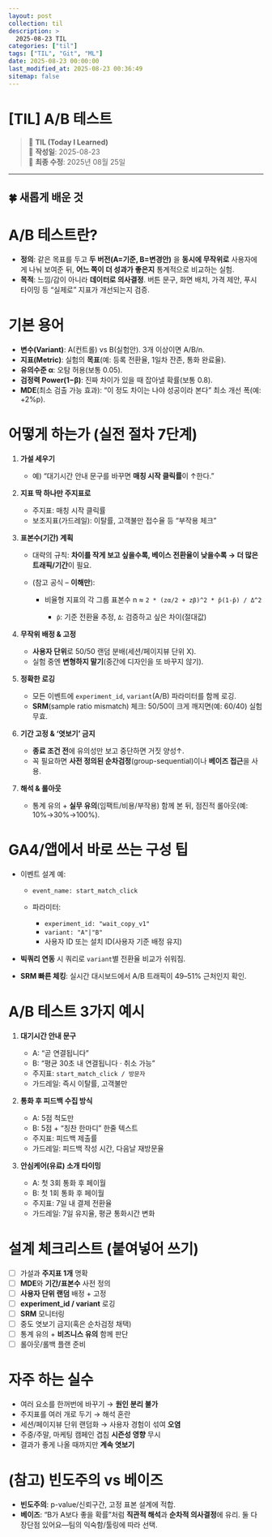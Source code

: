 ```yaml
---
layout: post
collection: til
description: >
  2025-08-23 TIL
categories: ["til"]
tags: ["TIL", "Git", "ML"]
date: 2025-08-23 00:00:00
last_modified_at: 2025-08-23 00:36:49
sitemap: false
---
```


# [TIL] A/B 테스트

> 📝 **TIL (Today I Learned)**  
> 📅 **작성일**: 2025-08-23  
> 🔄 **최종 수정**: 2025년 08월 25일

---

## 🍀 새롭게 배운 것

# A/B 테스트란?

- **정의**: 같은 목표를 두고 **두 버전(A=기준, B=변경안)** 을 **동시에 무작위로** 사용자에게 나눠 보여준 뒤, **어느 쪽이 더 성과가 좋은지** 통계적으로 비교하는 실험.
- **목적**: 느낌/감이 아니라 **데이터로 의사결정**. 버튼 문구, 화면 배치, 가격 제안, 푸시 타이밍 등 “실제로” 지표가 개선되는지 검증.

# 기본 용어

- **변수(Variant)**: A(컨트롤) vs B(실험안). 3개 이상이면 A/B/n.
- **지표(Metric)**: 실험의 **목표**(예: 등록 전환율, 1일차 잔존, 통화 완료율).
- **유의수준 α**: 오탐 허용(보통 0.05).
- **검정력 Power(1−β)**: 진짜 차이가 있을 때 잡아낼 확률(보통 0.8).
- **MDE**(최소 검출 가능 효과): “이 정도 차이는 나야 성공이라 본다” 최소 개선 폭(예: +2%p).

# 어떻게 하는가 (실전 절차 7단계)

1. **가설 세우기**

   - 예) “대기시간 안내 문구를 바꾸면 **매칭 시작 클릭률**이 ↑한다.”

2. **지표 딱 하나만 주지표로**

   - 주지표: 매칭 시작 클릭률
   - 보조지표(가드레일): 이탈률, 고객불만 접수율 등 “부작용 체크”

3. **표본수(기간) 계획**

   - 대략의 규칙: **차이를 작게 보고 싶을수록, 베이스 전환율이 낮을수록 → 더 많은 트래픽/기간**이 필요.
   - (참고 공식 – **이해만**):

     - 비율형 지표의 각 그룹 표본수 n ≈ `2 * (zα/2 + zβ)^2 * p̄(1-p̄) / Δ^2`

       - `p̄`: 기준 전환율 추정, `Δ`: 검증하고 싶은 차이(절대값)

4. **무작위 배정 & 고정**

   - **사용자 단위**로 50/50 랜덤 분배(세션/페이지뷰 단위 X).
   - 실험 중엔 **변형하지 말기**(중간에 디자인을 또 바꾸지 않기).

5. **정확한 로깅**

   - 모든 이벤트에 `experiment_id`, `variant`(A/B) 파라미터를 함께 로깅.
   - **SRM**(sample ratio mismatch) 체크: 50/50이 크게 깨지면(예: 60/40) 실험 무효.

6. **기간 고정 & ‘엿보기’ 금지**

   - **종료 조건 전**에 유의성만 보고 중단하면 거짓 양성↑.
   - 꼭 필요하면 **사전 정의된 순차검정**(group-sequential)이나 **베이즈 접근**을 사용.

7. **해석 & 롤아웃**

   - 통계 유의 + **실무 유의**(임팩트/비용/부작용) 함께 본 뒤, 점진적 롤아웃(예: 10%→30%→100%).

# GA4/앱에서 바로 쓰는 구성 팁

- 이벤트 설계 예:

  - `event_name: start_match_click`
  - 파라미터:

    - `experiment_id: "wait_copy_v1"`
    - `variant: "A"|"B"`
    - 사용자 ID 또는 설치 ID(사용자 기준 배정 유지)

- **빅쿼리 연동** 시 쿼리로 `variant`별 전환율 비교가 쉬워짐.
- **SRM 빠른 체킹**: 실시간 대시보드에서 A/B 트래픽이 49–51% 근처인지 확인.

# A/B 테스트 3가지 예시

1. **대기시간 안내 문구**

   - A: “곧 연결됩니다”
   - B: “평균 30초 내 연결됩니다 · 취소 가능”
   - 주지표: `start_match_click / 방문자`
   - 가드레일: 즉시 이탈률, 고객불만

2. **통화 후 피드백 수집 방식**

   - A: 5점 척도만
   - B: 5점 + “칭찬 한마디” 한줄 텍스트
   - 주지표: 피드백 제출률
   - 가드레일: 피드백 작성 시간, 다음날 재방문율

3. **안심케어(유료) 소개 타이밍**

   - A: 첫 3회 통화 후 페이월
   - B: 첫 1회 통화 후 페이월
   - 주지표: 7일 내 결제 전환율
   - 가드레일: 7일 유지율, 평균 통화시간 변화

# 설계 체크리스트 (붙여넣어 쓰기)

- [ ] 가설과 **주지표 1개** 명확
- [ ] **MDE**와 **기간/표본수** 사전 정의
- [ ] **사용자 단위 랜덤** 배정 + 고정
- [ ] **experiment_id / variant** 로깅
- [ ] **SRM** 모니터링
- [ ] 중도 엿보기 금지(혹은 순차검정 채택)
- [ ] 통계 유의 + **비즈니스 유의** 함께 판단
- [ ] 롤아웃/롤백 플랜 준비

# 자주 하는 실수

- 여러 요소를 한꺼번에 바꾸기 → **원인 분리 불가**
- 주지표를 여러 개로 두기 → 해석 혼란
- 세션/페이지뷰 단위 랜덤화 → 사용자 경험이 섞여 **오염**
- 주중/주말, 마케팅 캠페인 겹침 **시즌성 영향** 무시
- 결과가 좋게 나올 때까지만 **계속 엿보기**

# (참고) 빈도주의 vs 베이즈

- **빈도주의**: p-value/신뢰구간, 고정 표본 설계에 적합.
- **베이즈**: “B가 A보다 좋을 확률”처럼 **직관적 해석**과 **순차적 의사결정**에 유리.
  둘 다 장단점 있어요—팀의 익숙함/툴링에 따라 선택.

